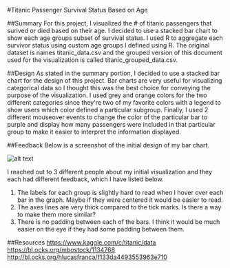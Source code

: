 #Titanic Passenger Survival Status Based on Age

##Summary
For this project, I visualized the # of titanic passengers that surived or died based on their age. I decided to use a stacked bar chart to show each age groups subset of survival status. I used R to aggregate each survivor status using custom age groups I defined using R. The original dataset is names titanic_data.csv and the grouped version of this document used for the visualization is called titanic_grouped_data.csv.

##Design
As stated in the summary portion, I decided to use a stacked bar chart for the design of this project. Bar charts are very useful for visualizing categorical data so I thought this was the best choice for conveying the purpose of the visualization. I used grey and orange colors for the two different categories since they're two of my favorite colors with a legend to show users which color defined a particular subgroup. Finally, I used 2 different mouseover events to change the color of the particular bar to purple and display how many passengers were included in that particular group to make it easier to interpret the information displayed.

##Feedback
Below is a screenshot of the initial design of my bar chart.

![alt text](https://github.com/bljustice/titanic-survival-data-visualization/blob/master/first-design.png")

I reached out to 3 different people about my initial visualization and they each had different feedback, which I have listed below.

  1. The labels for each group is slightly hard to read when I hover over each bar in the graph. Maybe if they were centered it would be easier to read.
  2. The axes lines are very thick compared to the tick marks. Is there a way to make them more similar?
  3. There is no padding between each of the bars. I think it would be much easier on the eye if they had some padding between them.



##Resources
https://www.kaggle.com/c/titanic/data
https://bl.ocks.org/mbostock/1134768
http://bl.ocks.org/hlucasfranca/f133da4493553963e710
